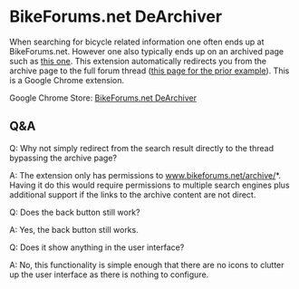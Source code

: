BikeForums.net DeArchiver
=========================

When searching for bicycle related information one often ends up at BikeForums.net. However one also typically ends up on an archived page such as [this one](http://www.bikeforums.net/archive/index.php/t-264348.html#redirecting). This extension automatically redirects you from the archive page to the full forum thread ([this page for the prior example](http://www.bikeforums.net/showthread.php/264348-The-BEST-freewheel)). This is a Google Chrome extension.

Google Chrome Store: [BikeForums.net DeArchiver](https://chrome.google.com/webstore/detail/bikeforumsnet-dearchiver/ajdfaflddgdbkcfejdnkfeikapjjaolg)

Q&A
---

Q: Why not simply redirect from the search result directly to the thread bypassing the archive page?

A: The extension only has permissions to www.bikeforums.net/archive/*. Having it do this would require permissions to multiple search engines plus additional support if the links to the archive content are not direct.


Q: Does the back button still work?

A: Yes, the back button still works.


Q: Does it show anything in the user interface?

A: No, this functionality is simple enough that there are no icons to clutter up the user interface as there is nothing to configure.
